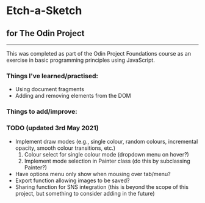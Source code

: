 # Etch-a-Sketch

## for The Odin Project

---

This was completed as part of the Odin Project Foundations course as an exercise in basic programming principles using JavaScript.

### Things I've learned/practised:
- Using document fragments
- Adding and removing elements from the DOM

### Things to add/improve:

### TODO (updated 3rd May 2021)
- Implement draw modes (e.g., single colour, random colours, incremental opacity, smooth colour transitions, etc.)
    1. Colour select for single colour mode (dropdown menu on hover?)
    2. Implement mode selection in Painter class (do this by subclassing Painter?)
- Have options menu only show when mousing over tab/menu?
- Export function allowing images to be saved?
- Sharing function for SNS integration (this is beyond the scope of this project, but something to consider adding in the future)